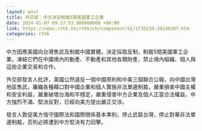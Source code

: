 ```yaml
---
layout: post
title: 外交部：中方決定制裁5間美國軍工企業
date: 2024-01-07 09:27:53.000000000 +08:00
link: https://news.rthk.hk/rthk/ch/component/k2/1735234-20240107.htm
categories: rthk
---
```


中方因應美國向台灣售武及制裁中國實體，決定採取反制，制裁5間美國軍工企業，凍結它們在中國境內的動產、不動產和其他各類財產，禁止境內組織、個人與這些企業交易和合作。

外交部發言人批評，美國公然違反一個中國原則和中美三個聯合公報，向中國台灣地區售武，羅織各種藉口對中國企業和個人實施非法單邊制裁，嚴重損害中國主權和安全利益，嚴重破壞台海和平穩定，嚴重侵害中方企業及個人正當合法權益，中方強烈不滿、堅決反對，已經向美方提出嚴正交涉。

發言人敦促美方恪守國際法和國際關係基本準則，停止武裝台灣，停止對華非法單邊制裁，否則必將遭到中方堅決有力回擊。
